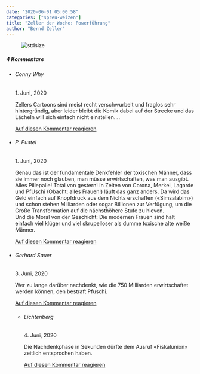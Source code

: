 ```yaml
---
date: "2020-06-01 05:00:58"
categories: ["spreu-weizen"]
title: "Zeller der Woche: Powerführung"
author: "Bernd Zeller"
---
```



<figure>
<img src="https://www.publicomag.com/wp-content/uploads/2020/05/Powerführung-1320x924.jpg" alt=stdsize>
</figure>


<!--more-->
<h5 class="comments-h">
4 Kommentare </h5>
<ul class="commentlist">
<li class="comment even thread-even depth-1 clearfix" id="li-comment-54366">
<h6 class="author">Conny Why</h6> <span class="date">1. Juni, 2020</span>



Zellers Cartoons sind meist recht verschwurbelt und fraglos sehr hintergründig, aber leider bleibt die Komik dabei auf der Strecke und das Lächeln will sich einfach nicht einstellen&#8230;.

<a rel="nofollow" class="comment-reply-link" href="#comment-54366" data-commentid="54366" data-postid="11297" data-belowelement="comment-54366" data-respondelement="respond" data-replyto="Antworte auf Conny Why" aria-label="Antworte auf Conny Why">Auf diesen Kommentar reagieren</a> 


</li>
<li class="comment odd alt thread-odd thread-alt depth-1 clearfix" id="li-comment-54390">
<h6 class="author">P. Pustel</h6> <span class="date">1. Juni, 2020</span>



Genau das ist der fundamentale Denkfehler der toxischen Männer, dass sie immer noch glauben, man müsse erwirtschaften, was man ausgibt. Alles Pillepalle! Total von gestern! In Zeiten von Corona, Merkel, Lagarde und PfUschi (Obacht: alles Frauen!) läuft das ganz anders. Da wird das Geld einfach auf Knopfdruck aus dem Nichts erschaffen («Simsalabim») und schon stehen Milliarden oder sogar Billionen zur Verfügung, um die Große Transformation auf die nächsthöhere Stufe zu hieven.<br>
Und die Moral von der Geschicht: Die modernen Frauen sind halt einfach viel klüger und viel skrupelloser als dumme toxische alte weiße Männer.

<a rel="nofollow" class="comment-reply-link" href="#comment-54390" data-commentid="54390" data-postid="11297" data-belowelement="comment-54390" data-respondelement="respond" data-replyto="Antworte auf P. Pustel" aria-label="Antworte auf P. Pustel">Auf diesen Kommentar reagieren</a> 


</li>
<li class="comment even thread-even depth-1 clearfix" id="li-comment-54813">
<h6 class="author">Gerhard Sauer</h6> <span class="date">3. Juni, 2020</span>



Wer zu lange darüber nachdenkt, wie die 750 Milliarden erwirtschaftet werden können, den bestraft Pfuschi.

<a rel="nofollow" class="comment-reply-link" href="#comment-54813" data-commentid="54813" data-postid="11297" data-belowelement="comment-54813" data-respondelement="respond" data-replyto="Antworte auf Gerhard Sauer" aria-label="Antworte auf Gerhard Sauer">Auf diesen Kommentar reagieren</a> 


<ul class="children">
<li class="comment odd alt depth-2 clearfix" id="li-comment-55035">
<h6 class="author">Lichtenberg</h6> <span class="date">4. Juni, 2020</span>



Die Nachdenkphase in Sekunden dürfte dem Ausruf «Fiskalunion» zeitlich entsprochen haben.

<a rel="nofollow" class="comment-reply-link" href="#comment-55035" data-commentid="55035" data-postid="11297" data-belowelement="comment-55035" data-respondelement="respond" data-replyto="Antworte auf Lichtenberg" aria-label="Antworte auf Lichtenberg">Auf diesen Kommentar reagieren</a> 


</li>
</ul>
</li>
</ul>
